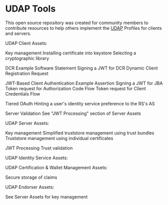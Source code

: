 # UDAP Tools
This open source repository was created for community members to contribute resources
to help others implement the [UDAP](https://www.udap.org) Profiles for clients and servers.

UDAP Client Assets:

Key management
Installing certificate into keystore
Selecting a cryptographic library

DCR
Example Software Statement
Signing a JWT for DCR
Dynamic Client Registration Request

JWT-Based Client Authentication
Example Assertion
Signing a JWT for JBA
Token request for Authorization Code Flow
Token request for Client Credentials Flow

Tiered OAuth
Hinting a user's identity service preference to the RS's AS

Server Validation
See "JWT Processing" section of Server Assets

UDAP Server Assets:

Key management
Simplified truststore management using trust bundles
Truststore management using individual certificates

JWT Processing
Trust validation

UDAP Identity Service Assets:

UDAP Certification & Wallet Management Assets:

Secure storage of claims

UDAP Endorser Assets:

See Server Assets for key management
